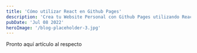 ```yaml
---
title: 'Cómo utilizar React en Github Pages'
description: 'Crea tu Website Personal con Github Pages utilizando React'
pubDate: 'Jul 08 2022'
heroImage: '/blog-placeholder-3.jpg'
---
```


Pronto aquí artículo al respecto